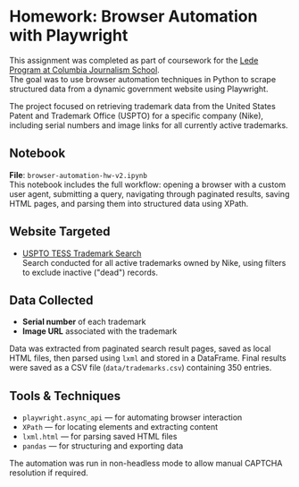 # Homework: Browser Automation with Playwright

This assignment was completed as part of coursework for the [Lede Program at Columbia Journalism School](https://ledeprogram.com).  
The goal was to use browser automation techniques in Python to scrape structured data from a dynamic government website using Playwright.

The project focused on retrieving trademark data from the United States Patent and Trademark Office (USPTO) for a specific company (Nike), including serial numbers and image links for all currently active trademarks.

## Notebook

**File**: `browser-automation-hw-v2.ipynb`  
This notebook includes the full workflow: opening a browser with a custom user agent, submitting a query, navigating through paginated results, saving HTML pages, and parsing them into structured data using XPath.

## Website Targeted

- [USPTO TESS Trademark Search](https://tmsearch.uspto.gov/search/)  
  Search conducted for all active trademarks owned by Nike, using filters to exclude inactive ("dead") records.

## Data Collected

- **Serial number** of each trademark  
- **Image URL** associated with the trademark

Data was extracted from paginated search result pages, saved as local HTML files, then parsed using `lxml` and stored in a DataFrame. Final results were saved as a CSV file (`data/trademarks.csv`) containing 350 entries.


## Tools & Techniques

- `playwright.async_api` — for automating browser interaction
- `XPath` — for locating elements and extracting content
- `lxml.html` — for parsing saved HTML files
- `pandas` — for structuring and exporting data

The automation was run in non-headless mode to allow manual CAPTCHA resolution if required.